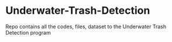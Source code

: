 # Underwater-Trash-Detection
Repo contains all the codes, files, dataset to the Underwater Trash Detection program
